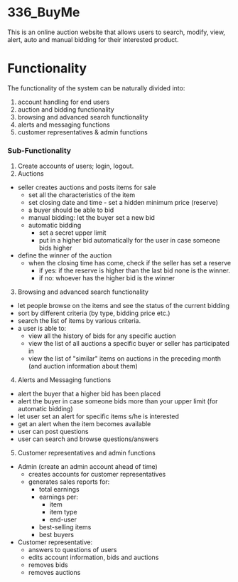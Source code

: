 # 336_BuyMe
This is an online auction website that allows users to search, modify, view, alert, auto and manual bidding for their interested product.

# Functionality
The functionality of the system can be naturally divided into:	
  1. account handling for end users  
  1. auction and bidding functionality 	
  1. browsing and advanced search functionality
  1. alerts and messaging functions
  1. customer representatives & admin functions  
  
  ### Sub-Functionality
1. Create accounts of users; login, logout.  
2. Auctions  
  - seller creates auctions and posts items for sale
	- set all the characteristics of the item
	- set closing date and time
        	- set a hidden minimum price (reserve)
    - a buyer should be able to bid
	- manual bidding: let the buyer set a new bid
	- automatic bidding
	    - set a secret upper limit
	    - put in a higher bid automatically for the user in case someone bids higher   
  - define the winner of the auction
	- when the closing time has come, check if the seller has set a reserve
	    - if yes: if the reserve is higher than the last bid none is the winner.
	    - if no: whoever has the higher bid is the winner

3. Browsing and advanced search functionality     
- let people browse on the items and see the status of the current bidding
- sort by different criteria (by type, bidding price etc.)
- search the list of items by various criteria.
- a user is able to:
	- view all the history of bids for any specific auction
  - view the list of all auctions a specific buyer or seller has participated in  
  - view the list of "similar" items on auctions in the preceding month (and auction information about them)

4. Alerts and Messaging functions
- alert the buyer that a higher bid has been placed
- alert the buyer in case someone bids more than your upper limit (for automatic bidding)
- let user set an alert for specific items s/he is interested 
- get an alert when the item becomes available
- user can post questions
- user can search and browse questions/answers  

5. Customer representatives and admin functions
- Admin (create an admin account ahead of time)
	- creates accounts for customer representatives
  - generates sales reports for:
    - total earnings
    - earnings per:
      - item
      - item type
      - end-user
    - best-selling items
   	- best buyers
 - Customer representative:
	- answers to questions of users
	- edits account information, bids and auctions
	- removes bids 
	- removes auctions
